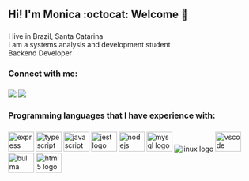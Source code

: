 ## Hi! I'm Monica :octocat: Welcome :space_invader:

###
<p align="left">I live in Brazil, Santa Catarina <br>I am a systems analysis and development student <br>Backend Developer </p>

###
<p align="left"></p>

###
<h3 align="left">Connect with me:</h3>

###
<div align="left">
  <a href = "mailto: monicamarcal93@gmail.com"><img src="https://img.shields.io/badge/-Gmail-%23333?style=for-the-badge&logo=gmail&logoColor=white" target="_blank"></a>
  <a href="https://www.linkedin.com/in/monica-software/" target="_blank"><img src="https://img.shields.io/badge/-LinkedIn-%230077B5?style=for-the-badge&logo=linkedin&logoColor=white" target="_blank"></a> 
</div>



###
<h3 align="left">Programming languages ​​that I have experience with:</h3>

###
<div align="left">
  <img src="https://cdn.jsdelivr.net/gh/devicons/devicon/icons/express/express-original.svg" height="40" width="52" alt="express logo" />
  <img src="https://cdn.jsdelivr.net/gh/devicons/devicon/icons/typescript/typescript-original.svg" height="40" width="52" alt="typescript logo"  />
  <img src="https://cdn.jsdelivr.net/gh/devicons/devicon/icons/javascript/javascript-original.svg" height="40" width="52" alt="javascript logo"  />
  <img src="https://cdn.jsdelivr.net/gh/devicons/devicon/icons/jest/jest-plain.svg" height="40" width="52" alt="jest logo"  />
   <img src="https://cdn.jsdelivr.net/gh/devicons/devicon/icons/nodejs/nodejs-original-wordmark.svg" height="40" width="52" alt="nodejs logo" />
  <img src="https://cdn.jsdelivr.net/gh/devicons/devicon/icons/mysql/mysql-original-wordmark.svg" height="40" width="52" alt="mysql logo"  />
   <img src="https://cdn.jsdelivr.net/gh/devicons/devicon/icons/ubuntu/ubuntu-plain-wordmark.svg" alt="linux logo"  />
   <img src="https://cdn.jsdelivr.net/gh/devicons/devicon/icons/vscode/vscode-original.svg" height="40" width="52" alt="vscode logo"/>
  <img src="https://cdn.jsdelivr.net/gh/devicons/devicon/icons/bulma/bulma-plain.svg" height="40" width="52" alt="bulma logo"  />
  <img src="https://cdn.jsdelivr.net/gh/devicons/devicon/icons/html5/html5-original.svg" height="40" width="52" alt="html5 logo"  />
</div>

